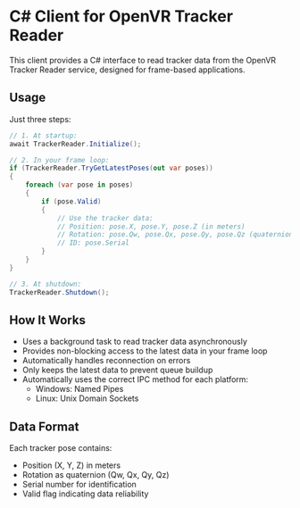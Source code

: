 # C# Client for OpenVR Tracker Reader

This client provides a C# interface to read tracker data from the OpenVR Tracker Reader service, designed for frame-based applications.

## Usage

Just three steps:

```csharp
// 1. At startup:
await TrackerReader.Initialize();

// 2. In your frame loop:
if (TrackerReader.TryGetLatestPoses(out var poses))
{
    foreach (var pose in poses)
    {
        if (pose.Valid)
        {
            // Use the tracker data:
            // Position: pose.X, pose.Y, pose.Z (in meters)
            // Rotation: pose.Qw, pose.Qx, pose.Qy, pose.Qz (quaternion)
            // ID: pose.Serial
        }
    }
}

// 3. At shutdown:
TrackerReader.Shutdown();
```

## How It Works

- Uses a background task to read tracker data asynchronously
- Provides non-blocking access to the latest data in your frame loop
- Automatically handles reconnection on errors
- Only keeps the latest data to prevent queue buildup
- Automatically uses the correct IPC method for each platform:
  - Windows: Named Pipes
  - Linux: Unix Domain Sockets

## Data Format

Each tracker pose contains:
- Position (X, Y, Z) in meters
- Rotation as quaternion (Qw, Qx, Qy, Qz)
- Serial number for identification
- Valid flag indicating data reliability